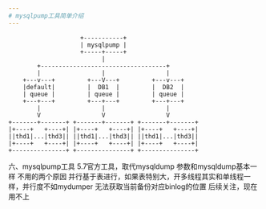 ```yaml
---
# mysqlpump工具简单介绍
---
```


```
					+-----------+
					| mysqlpump |
					+-----+-----+
						  |
        +-----------------------------------+
		|				  |                 |
	+---v---+         +---V---+         +---v---+
    |default|         |  DB1  |         |  DB2  |
    | queue	|         | queue |         | queue |
	+---+---+         +---+---+         +---+---+
	    |                 |                 |
		V				  V                 V
+-------+-------+ +-------+-------+ +-------+-------+
|+----+   +----+| |+----+   +----+| |+----+   +----+|
||thd1|...|thd3|| ||thd1|...|thd3|| ||thd1|...|thd3||
|+----+   +----+| |+----+   +----+| |+----+   +----+|
+---------------+ +---------------+ +---------------+
```



六、mysqlpump工具
5.7官方工具，取代mysqldump
参数和mysqldump基本一样
不用的两个原因
并行基于表进行，如果表特别大，开多线程其实和单线程一样，并行度不如mydumper
无法获取当前备份对应binlog的位置
后续关注，现在用不上
